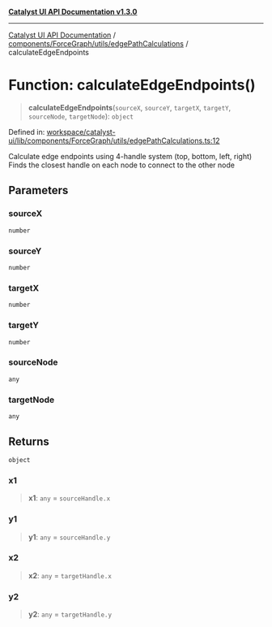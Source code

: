 [**Catalyst UI API Documentation v1.3.0**](../../../../../README.md)

---

[Catalyst UI API Documentation](../../../../../README.md) / [components/ForceGraph/utils/edgePathCalculations](../README.md) / calculateEdgeEndpoints

# Function: calculateEdgeEndpoints()

> **calculateEdgeEndpoints**(`sourceX`, `sourceY`, `targetX`, `targetY`, `sourceNode`, `targetNode`): `object`

Defined in: [workspace/catalyst-ui/lib/components/ForceGraph/utils/edgePathCalculations.ts:12](https://github.com/TheBranchDriftCatalyst/catalyst-ui/blob/main/lib/components/ForceGraph/utils/edgePathCalculations.ts#L12)

Calculate edge endpoints using 4-handle system (top, bottom, left, right)
Finds the closest handle on each node to connect to the other node

## Parameters

### sourceX

`number`

### sourceY

`number`

### targetX

`number`

### targetY

`number`

### sourceNode

`any`

### targetNode

`any`

## Returns

`object`

### x1

> **x1**: `any` = `sourceHandle.x`

### y1

> **y1**: `any` = `sourceHandle.y`

### x2

> **x2**: `any` = `targetHandle.x`

### y2

> **y2**: `any` = `targetHandle.y`
